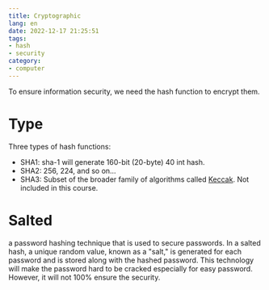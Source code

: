 ```yaml
---
title: Cryptographic
lang: en
date: 2022-12-17 21:25:51
tags:
- hash
- security
category:
- computer
---
```


To ensure information security, we need the hash function to encrypt them.

# Type

Three types of hash functions:

- SHA1: sha-1 will generate 160-bit (20-byte) 40 int hash.
- SHA2: 256, 224, and so on...
- SHA3: Subset of the broader family of algorithms called [Keccak](https://en.wikipedia.org/wiki/SHA-3). Not included in this course.

<!-- more -->

# Salted

a password hashing technique that is used to secure passwords. In a salted hash, a unique random value, known as a "salt," is generated for each password and is stored along with the hashed password. This technology will make the password hard to be cracked especially for easy password. However, it will not 100% ensure the security.